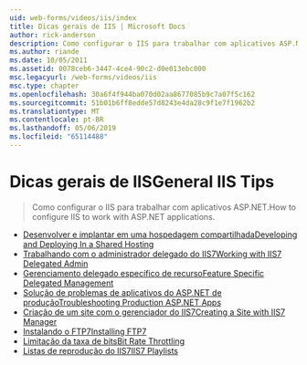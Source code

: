 ```yaml
---
uid: web-forms/videos/iis/index
title: Dicas gerais de IIS | Microsoft Docs
author: rick-anderson
description: Como configurar o IIS para trabalhar com aplicativos ASP.NET.
ms.author: riande
ms.date: 10/05/2011
ms.assetid: 0078ceb6-3447-4ce4-90c2-d0e013ebc000
msc.legacyurl: /web-forms/videos/iis
msc.type: chapter
ms.openlocfilehash: 30a6f4f944ba070d02aa8677085b9c7a07f5c162
ms.sourcegitcommit: 51b01b6ff8edde57d8243e4da28c9f1e7f1962b2
ms.translationtype: MT
ms.contentlocale: pt-BR
ms.lasthandoff: 05/06/2019
ms.locfileid: "65114488"
---
```

# <a name="general-iis-tips"></a><span data-ttu-id="472cc-103">Dicas gerais de IIS</span><span class="sxs-lookup"><span data-stu-id="472cc-103">General IIS Tips</span></span>

> <span data-ttu-id="472cc-104">Como configurar o IIS para trabalhar com aplicativos ASP.NET.</span><span class="sxs-lookup"><span data-stu-id="472cc-104">How to configure IIS to work with ASP.NET applications.</span></span>

- [<span data-ttu-id="472cc-105">Desenvolver e implantar em uma hospedagem compartilhada</span><span class="sxs-lookup"><span data-stu-id="472cc-105">Developing and Deploying In a Shared Hosting</span></span>](developing-and-deploying-in-a-shared-hosting.md)
- [<span data-ttu-id="472cc-106">Trabalhando com o administrador delegado do IIS7</span><span class="sxs-lookup"><span data-stu-id="472cc-106">Working with IIS7 Delegated Admin</span></span>](working-with-iis7-deligated-admin.md)
- [<span data-ttu-id="472cc-107">Gerenciamento delegado específico de recurso</span><span class="sxs-lookup"><span data-stu-id="472cc-107">Feature Specific Delegated Management</span></span>](feature-specific-delegated-management.md)
- [<span data-ttu-id="472cc-108">Solução de problemas de aplicativos do ASP.NET de produção</span><span class="sxs-lookup"><span data-stu-id="472cc-108">Troubleshooting Production ASP.NET Apps</span></span>](troubleshooting-production-aspnet-apps.md)
- [<span data-ttu-id="472cc-109">Criação de um site com o gerenciador do IIS7</span><span class="sxs-lookup"><span data-stu-id="472cc-109">Creating a Site with IIS7 Manager</span></span>](creating-a-site-with-iis7-manager.md)
- [<span data-ttu-id="472cc-110">Instalando o FTP7</span><span class="sxs-lookup"><span data-stu-id="472cc-110">Installing FTP7</span></span>](installing-ftp7.md)
- [<span data-ttu-id="472cc-111">Limitação da taxa de bits</span><span class="sxs-lookup"><span data-stu-id="472cc-111">Bit Rate Throttling</span></span>](bit-rate-throttling.md)
- [<span data-ttu-id="472cc-112">Listas de reprodução do IIS7</span><span class="sxs-lookup"><span data-stu-id="472cc-112">IIS7 Playlists</span></span>](iis7-playlists.md)
